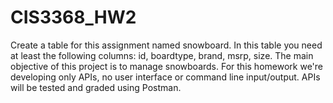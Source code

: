# CIS3368_HW2
Create a table for this assignment named snowboard. In this table you need at least the following columns: id, boardtype, brand, msrp, size. The main objective of this project is to manage snowboards. For this homework we're developing only APIs, no user interface or command line input/output. APIs will be tested and graded using Postman.

